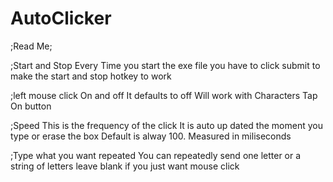 # AutoClicker
;Read Me;

;Start and Stop
Every Time you start the exe file you have to click 
submit to make the start and stop hotkey to work

;left mouse click On and off
It defaults to off
Will work with Characters
Tap On button

;Speed
This is the frequency of the click
It is auto up dated the moment 
you type or erase the box
Default is alway 100. Measured in miliseconds

;Type what you want repeated
You can repeatedly send one letter
or a string of letters leave blank
if you just want mouse click
